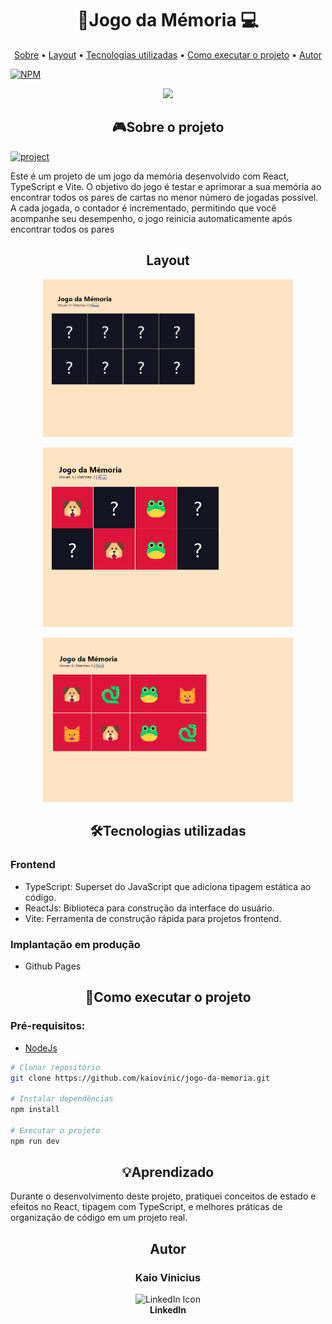 [PROJECT__URL]:https://kaiovinic.github.io/jogo-da-memoria/
[PROJECT__BADGE]: https://img.shields.io/badge/📱Visit_this_project-000?style=for-the-badge&logo=project

<h1 align="center" style="font-weight: bold;">🧠Jogo da Mémoria 💻</h1>
<p align="center">
 <a href="#sobre">Sobre</a> • 
 <a href="#layout">Layout</a> • 
  <a href="#tecnologias">Tecnologias utilizadas</a> • 
  <a href="#start">Como executar o projeto</a> •
 <a href="#autor">Autor</a>
</p>

[![NPM](https://img.shields.io/npm/l/react)](https://github.com/kaiovinic/jogo-da-memoria/blob/main/LICENSE)


<p align="center">
  <a href="https://skillicons.dev">
    <img src="https://skillicons.dev/icons?i=ts,react,npm,git,vite,html,css" />
  </a>
</p>

<h2 id="sobre" align="center">🎮Sobre o projeto</h2>

[![project][PROJECT__BADGE]][PROJECT__URL]

<p>Este é um projeto de um jogo da memória desenvolvido com React, TypeScript e Vite. O objetivo do jogo é testar e aprimorar a sua memória ao encontrar todos os pares de cartas no menor número de jogadas possível. A cada jogada, o contador é incrementado, permitindo que você acompanhe seu desempenho, o jogo reinicia automaticamente após encontrar todos os pares</p>

<h2 align="center" id="layout">Layout</h2>
<p align="center">
    <img src="https://github.com/kaiovinic/jogo-da-memoria/blob/main/public/images/jogo01.png" alt="Tela 01" width="400px">
</p>
<p align="center">
    <img src="https://github.com/kaiovinic/jogo-da-memoria/blob/main/public/images/jogo02.png" alt="Tela 02" width="400px">
</p>
<p align="center">
    <img src="https://github.com/kaiovinic/jogo-da-memoria/blob/main/public/images/jogo03.png" alt="Tela 03" width="400px">
</p>

<h2 align="center" id="tecnologias">🛠️Tecnologias utilizadas</h2>
<h3>Frontend</h3>
<ul>
  <li>TypeScript: Superset do JavaScript que adiciona tipagem estática ao código.</li>
  <li>ReactJs: Biblioteca para construção da interface do usuário.</li>
  <li>Vite: Ferramenta de construção rápida para projetos frontend.</li>
</ul>

<h3>Implantação em produção</h3>
<ul>
  <li>Github Pages</li>
</ul>

<h2 align="center" id="start">🚀Como executar o projeto</h2>
<h3>Pré-requisitos:</h3>
<ul>
  <li><a href="https://nodejs.org/pt/download/prebuilt-installer">NodeJs</a></li>
</ul>

```bash
# Clonar repositório
git clone https://github.com/kaiovinic/jogo-da-memoria.git

# Instalar dependências
npm install

# Executar o projeto
npm run dev
```

<h2 " align="center">💡Aprendizado</h2>
<p>Durante o desenvolvimento deste projeto, pratiquei conceitos de estado e efeitos no React, tipagem com TypeScript, e melhores práticas de organização de código em um projeto real.</p>

<h2 align="center" id="autor">Autor</h2>
<h3 align="center">Kaio Vinicius</h3>
<p align="center">
  <a href="https://www.linkedin.com/in/kaioviniciussilva/" style="text-decoration: none;">
    <img src="https://skillicons.dev/icons?i=linkedin" alt="LinkedIn Icon" />
    <br>
    <span style="font-weight: bold; text-decoration: none;">LinkedIn</span>
  </a>
</p>


